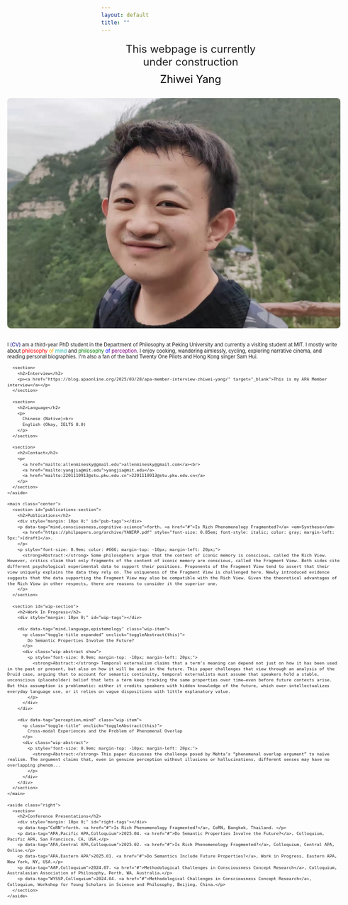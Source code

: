 ```yaml
---
layout: default
title: ""
---
```

<html lang="en">
<head>
  <meta charset="UTF-8" />
  <meta name="viewport" content="width=device-width, initial-scale=1.0"/>
  <style>
    * {
      box-sizing: border-box;
    }

    html, body {
      margin: 0;
      padding: 0;
      font-family: 'Georgia', serif;
      overflow-x: hidden;
      font-size: 16.5px;
    }

    a {
      text-decoration: none;
      color: darkblue;
    }

    a:hover {
      text-decoration: underline;
    }

    .container {
      display: flex;
      width: 100vw;
      padding-left: 10px;
      padding-right: 10px;
      gap: 20px;
      transform: translateX(-220px) scale(0.8);
      transform-origin: top left;
    }

    .left,
    .center,
    .right {
      padding-top: 10px;
      padding-bottom: 10px;
    }

    .left {
      flex: 1;
      min-width: 220px;
    }

    .center {
      flex: 2;
      min-width: 400px;
    }

    .right {
      flex: 1.2;
      min-width: 250px;
    }

    img.profile-photo {
      max-width: 100%;
      height: auto;
      border-radius: 10px;
      margin-bottom: 20px;
    }

    section {
      margin-bottom: 30px;
    }

    @media screen and (max-width: 900px) {
      .container {
        flex-direction: column;
        padding-left: 10px;
        padding-right: 10px;
      }

      .left, .center, .right {
        width: 100%;
      }

      .center {
        min-width: auto;
      }
    }

    .toggle-title {
      cursor: pointer;
      font-weight: 500;
      display: flex;
      align-items: center;
      gap: 8px;
      font-size: 1em;
      color: #666;
      transition: color 0.2s ease;
      user-select: none;
      position: relative;
      padding-left: 20px;
    }

    .toggle-title:hover {
      color: #000;
    }

    .toggle-title::before {
      content: '›';
      position: absolute;
      left: 0;
      top: 50%;
      transform: translateY(-50%) rotate(0deg);
      font-size: 1.1em;
      color: #666;
      transition: transform 0.3s ease;
    }

    .toggle-title.expanded::before {
      transform: translateY(-50%) rotate(90deg);
    }

    .wip-abstract {
      max-height: 0;
      overflow: hidden;
      opacity: 0;
      color: #666;
      transition: max-height 0.5s ease, opacity 0.5s ease;
    }

    .wip-abstract.show {
      max-height: 1000px;
      opacity: 1;
    }
  </style>
</head>
<body>

  <div class="construction-banner" style="font-size: 24px; margin: 20px; text-align: center;">
    <span>This</span>
    <span>webpage</span>
    <span>is</span>
    <span>currently</span>
    <span>under</span>
    <span>construction</span>
  </div>

  <div style="font-size: 24px; margin-top: -10px; margin-bottom: 20px; text-align: center; color: black;">
    Zhiwei Yang
  </div>

  <div class="container">
    <aside class="left">
      <img src="https://github.com/pkuphil/zhiweiyang/blob/main/WechatIMG826.jpg?raw=true" alt="Profile Photo" class="profile-photo">
      <p>
        I <a href="#">(CV)</a> am a third-year PhD student in the Department of Philosophy at Peking University and currently a visiting student at MIT. I mostly write about 
        <span style="color: red;">philosophy</span> <span style="color: orange;">of</span> <span style="color: lightseagreen;">mind</span> and 
        <span style="color: green;">philosophy</span> <span style="color: blue;">of</span> <span style="color: purple;">perception</span>.
        I enjoy cooking, wandering aimlessly, cycling, exploring narrative cinema, and reading personal biographies. I'm also a fan of the band Twenty One Pilots and Hong Kong singer Sam Hui.
      </p>

      <section>
        <h2>Interview</h2>
        <p><a href="https://blog.apaonline.org/2025/03/28/apa-member-interview-zhiwei-yang/" target="_blank">This is my APA Member interview</a></p>
      </section>

      <section>
        <h2>Language</h2>
        <p>
          Chinese (Native)<br>
          English (Okay, IELTS 8.0)
        </p>
      </section>

      <section>
        <h2>Contact</h2>
        <p>
          <a href="mailto:allenminesky@gmail.edu">allenminesky@gmail.com</a><br>
          <a href="mailto:yangjia@mit.edu">yangjia@mit.edu</a>
          <a href="mailto:2201110913@stu.pku.edu.cn">2201110913@stu.pku.edu.cn</a>
        </p>
      </section>
    </aside>

    <main class="center">
      <section id="publications-section">
        <h2>Publications</h2>
        <div style="margin: 10px 0;" id="pub-tags"></div>
        <p data-tag="mind,consciousness,cognitive-science">forth. <a href="#">Is Rich Phenomenology Fragmented?</a> <em>Synthese</em>
          <a href="https://philpapers.org/archive/YANIRP.pdf" style="font-size: 0.85em; font-style: italic; color: gray; margin-left: 5px;">[draft]</a>.
        </p>
        <p style="font-size: 0.9em; color: #666; margin-top: -10px; margin-left: 20px;">
          <strong>Abstract:</strong> Some philosophers argue that the content of iconic memory is conscious, called the Rich View. However, critics claim that only fragments of the content of iconic memory are conscious, called the Fragment View. Both sides cite different psychological experimental data to support their positions. Proponents of the Fragment View tend to assert that their view uniquely explains the data they rely on. The uniqueness of the Fragment View is challenged here. Newly introduced evidence suggests that the data supporting the Fragment View may also be compatible with the Rich View. Given the theoretical advantages of the Rich View in other respects, there are reasons to consider it the superior one.
        </p>
      </section>

      <section id="wip-section">
        <h2>Work In Progress</h2>
        <div style="margin: 10px 0;" id="wip-tags"></div>

        <div data-tag="mind,language,epistemology" class="wip-item">
          <p class="toggle-title expanded" onclick="toggleAbstract(this)">
            Do Semantic Properties Involve the Future?
          </p>
          <div class="wip-abstract show">
            <p style="font-size: 0.9em; margin-top: -10px; margin-left: 20px;">
              <strong>Abstract:</strong> Temporal externalism claims that a term’s meaning can depend not just on how it has been used in the past or present, but also on how it will be used in the future. This paper challenges that view through an analysis of the Druid case, arguing that to account for semantic continuity, temporal externalists must assume that speakers hold a stable, unconscious (placeholder) belief that lets a term keep tracking the same properties over time—even before future contexts arise. But this assumption is problematic: either it credits speakers with hidden knowledge of the future, which over-intellectualizes everyday language use, or it relies on vague dispositions with little explanatory value.
            </p>
          </div>
        </div>

        <div data-tag="perception,mind" class="wip-item">
          <p class="toggle-title" onclick="toggleAbstract(this)">
            Cross-modal Experiences and the Problem of Phenomenal Overlap
          </p>
          <div class="wip-abstract">
            <p style="font-size: 0.9em; margin-top: -10px; margin-left: 20px;">
              <strong>Abstract:</strong> This paper discusses the challenge posed by Mehta’s “phenomenal overlap argument” to naïve realism. The argument claims that, even in genuine perception without illusions or hallucinations, different senses may have no overlapping phenom...
            </p>
          </div>
        </div>
      </section>
    </main>

    <aside class="right">
      <section>
        <h2>Conference Presentations</h2>
        <div style="margin: 10px 0;" id="right-tags"></div>
        <p data-tag="CoRN">forth. <a href="#">Is Rich Phenomenology Fragmented?</a>, CoRN, Bangkok, Thailand. </p>
        <p data-tag="APA,Pacific APA,Colloquium">2025.04. <a href="#">Do Semantic Properties Involve the Future?</a>, Colloquium, Pacific APA, San Francisco, CA, USA.</p>
        <p data-tag="APA,Central APA,Colloquium">2025.02. <a href="#">Is Rich Phenomenology Fragmented?</a>, Colloquium, Central APA, Online.</p>
        <p data-tag="APA,Eastern APA">2025.01. <a href="#">Do Semantics Include Future Properties?</a>, Work in Progress, Eastern APA, New York, NY, USA.</p>
        <p data-tag="AAP,Colloquium">2024.07. <a href="#">Methodological Challenges in Consciousness Concept Research</a>, Colloquium, Australasian Association of Philosophy, Perth, WA, Australia.</p>
        <p data-tag="WYSSP,Colloquium">2024.04. <a href="#">Methodological Challenges in Consciousness Concept Research</a>, Colloquium, Workshop for Young Scholars in Science and Philosophy, Beijing, China.</p>
      </section>
    </aside>
  </div>

  <script>
    document.addEventListener("DOMContentLoaded", () => {
      setupTagFilters('right', ['APA', 'Colloquium', 'Pacific APA', 'Central APA', 'Eastern APA', 'AAP', 'CoRN', 'WYSSP'], '.right');
      setupTagFilters('pub', ['mind', 'consciousness', 'cognitive-science'], '#publications-section');
      setupTagFilters('wip', ['mind', 'language', 'perception', 'epistemology'], '#wip-section');
    });

    function setupTagFilters(sectionId, tags, scopeSelector) {
      const container = document.querySelector(`#${sectionId}-tags`);
      const items = document.querySelectorAll(`${scopeSelector} [data-tag]`);
      const counts = {};

      items.forEach(item => {
        const tagList = item.dataset.tag.split(',');
        tagList.forEach(tag => {
          counts[tag] = (counts[tag] || 0) + 1;
        });
      });

      container.innerHTML = `<strong>Tags:</strong> <button onclick="filterByTag('${sectionId}', 'all', '${scopeSelector}')">All (${items.length})</button>`;

      tags.forEach(tag => {
        const btn = document.createElement('button');
        btn.textContent = `${tag} (${counts[tag] || 0})`;
        btn.setAttribute('onclick', `filterByTag('${sectionId}', '${tag}', '${scopeSelector}')`);
        container.appendChild(btn);
      });
    }

    function filterByTag(sectionId, tag, scopeSelector) {
      const items = document.querySelectorAll(`${scopeSelector} [data-tag]`);
      items.forEach(item => {
        const tags = item.dataset.tag.split(',');
        item.style.display = tag === 'all' || tags.includes(tag) ? 'block' : 'none';
      });
    }

    function toggleAbstract(element) {
      const abstract = element.nextElementSibling;
      const isVisible = abstract.classList.contains('show');
      element.classList.toggle('expanded', !isVisible);
      abstract.classList.toggle('show', !isVisible);
    }
  </script>

</body>
</html>
